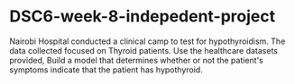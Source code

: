 # DSC6-week-8-indepedent-project
Nairobi Hospital conducted a clinical camp to test for hypothyroidism. The data collected focused on Thyroid patients. Use the healthcare datasets provided, Build a model that determines whether or not the patient's symptoms indicate that the patient has hypothyroid.
